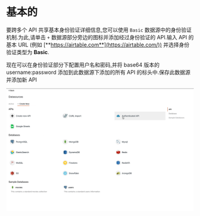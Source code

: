 # 基本的

要跨多个 API 共享基本身份验证详细信息,您可以使用 `Basic` 数据源中的身份验证机制.为此,请单击 `+` 数据源部分旁边的图标并添加经过身份验证的 API.输入 API 的基本 URL (例如 [**https://airtable.com**](https://airtable.com/)) 并选择身份验证类型为 **Basic**.

现在可以在身份验证部分下配置用户名和密码,并将 base64 版本的 username:password 添加到此数据源下添加的所有 API 的标头中.保存此数据源并添加新 API

![](../../../../.gitbook/assets/基本的-图1.gif)
